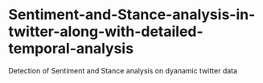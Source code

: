 # Sentiment-and-Stance-analysis-in-twitter-along-with-detailed-temporal-analysis
Detection of Sentiment and Stance analysis on dyanamic twitter data
